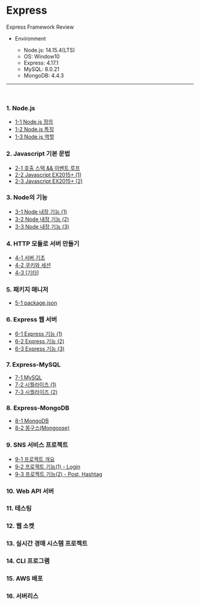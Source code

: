 # Express

Express Framework Review

* Environment

    - Node.js: 14.15.4(LTS)
    - OS: Window10
    - Express: 4.17.1
    - MySQL: 8.0.21
    - MongoDB: 4.4.3

***

<br>

### 1. Node.js
  - [1-1 Node.js 정의](https://github.com/daldalhada/Express/blob/main/description/1/1-1.md)
  - [1-2 Node.js 특징](https://github.com/daldalhada/Express/blob/main/description/1/1-2.md)
  - [1-3 Node.js 역할](https://github.com/daldalhada/Express/blob/main/description/1/1-3.md)
### 2. Javascript 기본 문법
  - [2-1 호출 스택 && 이벤트 루프](https://github.com/daldalhada/Express/blob/main/description/2/2-1.md)
  - [2-2 Javascript EX2015+ (1)](https://github.com/daldalhada/Express/blob/main/description/2/2-2.md)
  - [2-3 Javascript EX2015+ (2)](https://github.com/daldalhad./Express/blob/main/description/2/2-3.md)
### 3. Node의 기능
  - [3-1 Node 내장 기능 (1)](https://github.com/daldalhada/Express/blob/main/description/3/3-1.md)
  - [3-2 Node 내장 기능 (2)](https://github.com/daldalhada/Express/blob/main/description/3/3-2.md)
  - [3-3 Node 내장 기능 (3)](https://github.com/daldalhada/Express/blob/main/description/3/3-3.md)
### 4. HTTP 모듈로 서버 만들기
  - [4-1 서버 기초](https://github.com/daldalhada/Express/blob/main/description/4/4-1.md)
  - [4-2 쿠키와 세션](https://github.com/daldalhada/Express/blob/main/description/4/4-2.md)
  - [4-3 [기타]](https://github.com/daldalhada/Express/blob/main/description/4/4-3.md)
### 5. 패키지 매니저
  - [5-1 package.json](https://github.com/daldalhada/Express/blob/main/description/5/5-1.md)
### 6. Express 웹 서버
  - [6-1 Express 기능 (1)](https://github.com/daldalhada/Express/blob/main/description/6/6-1.md)
  - [6-2 Express 기능 (2)](https://github.com/daldalhada/Express/blob/main/description/6/6-2.md)
  - [6-3 Express 기능 (3)](https://github.com/daldalhada/Express/blob/main/description/6/6-3.md)
### 7. Express-MySQL
  - [7-1 MySQL](https://github.com/daldalhada/Express/blob/main/description/7/7-1.md)
  - [7-2 시퀄라이즈 (1)](https://github.com/daldalhada/Express/blob/main/description/7/7-2.md)
  - [7-3 시퀄라이즈 (2)](https://github.com/daldalhada/Express/blob/main/description/7/7-3.md)
### 8. Express-MongoDB
  - [8-1 MongoDB](https://github.com/daldalhada/Express/blob/main/description/8/8-1.md)
  - [8-2 몽구스(Mongoose)](https://github.com/daldalhada/Express/blob/main/description/8/8-2.md)
### 9. SNS 서비스 프로젝트
  - [9-1 프로젝트 개요](https://github.com/daldalhada/Express/blob/main/description/9/9-1.md)
  - [9-2 프로젝트 기능(1) - Login](https://github.com/daldalhada/Express/blob/main/description/9/9-2.md)
  - [9-3 프로젝트 기능(2) - Post, Hashtag](https://github.com/daldalhada/Express/blob/main/description/9/9-3.md)
### 10. Web API 서버
### 11. 테스팅
### 12. 웹 소켓
### 13. 실시간 경매 시스템 프로젝트
### 14. CLI 프로그램 
### 15. AWS 배포
### 16. 서버리스 